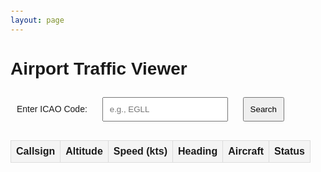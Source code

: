 ```yaml
---
layout: page
---
```




  <style>
    body {
      font-family: Arial, sans-serif;
      margin: 20px;
      padding: 0;
    }
    label, input, button {
      margin: 10px;
    }
    table {
      width: 100%;
      border-collapse: collapse;
      margin-top: 20px;
    }
    th, td {
      border: 1px solid #ddd;
      padding: 8px;
      text-align: center;
    }
    th {
      background-color: #f4f4f4;
    }
    input, button {
      padding: 10px;
    }
    button {
      cursor: pointer;
    }
  </style>

  <h1>Airport Traffic Viewer</h1>
  <label for="icaoCode">Enter ICAO Code:</label>
  <input type="text" id="icaoCode" placeholder="e.g., EGLL" />
  <button id="searchButton">Search</button>

  <table id="trafficTable">
    <thead>
      <tr>
        <th>Callsign</th>
        <th>Altitude</th>
        <th>Speed (kts)</th>
        <th>Heading</th>
        <th>Aircraft</th>
        <th>Status</th>
      </tr>
    </thead>
    <tbody>
      <!-- Dynamic rows go here -->
    </tbody>
  </table>

  <script>
    const apiBaseUrl = "https://api.infiniteflight.com/live/v2"; // Replace with actual API URL
    const apiKey = "YOUR_API_KEY"; // Replace with your API key

    document.getElementById("searchButton").addEventListener("click", async () => {
      const icaoCode = document.getElementById("icaoCode").value.trim().toUpperCase();

      if (!icaoCode) {
        alert("Please enter a valid ICAO code.");
        return;
      }

      try {
        const response = await fetch(`${apiBaseUrl}/airport-status?icao=${icaoCode}`, {
          headers: { Authorization: `Bearer ${apiKey}` },
        });

        if (!response.ok) {
          alert(`Failed to fetch data for ${icaoCode}.`);
          return;
        }

        const data = await response.json();
        updateTrafficTable(data);
      } catch (error) {
        console.error("Error fetching airport traffic:", error);
        alert("An error occurred. Check the console for details.");
      }
    });

    function updateTrafficTable(data) {
      const tableBody = document.querySelector("#trafficTable tbody");
      tableBody.innerHTML = ""; // Clear previous data

      data.flights.forEach((flight) => {
        const row = document.createElement("tr");

        row.innerHTML = `
          <td>${flight.callsign || "N/A"}</td>
          <td>${flight.altitude || 0} ft</td>
          <td>${flight.groundSpeed || 0} kts</td>
          <td>${flight.heading || 0}</td>
          <td>${flight.aircraftType || "Unknown"}</td>
          <td>${flight.status || "Unknown"}</td>
        `;

        tableBody.appendChild(row);
      });
    }
  </script>